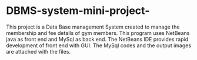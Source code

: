 # DBMS-system-mini-project-
This project is a Data Base management System created to manage the membership and fee details of gym members. This program uses NetBeans java as front end  and MySql as back end. The NetBeans IDE provides rapid development of front end with GUI. The MySql codes and the output images are attached with the files.

